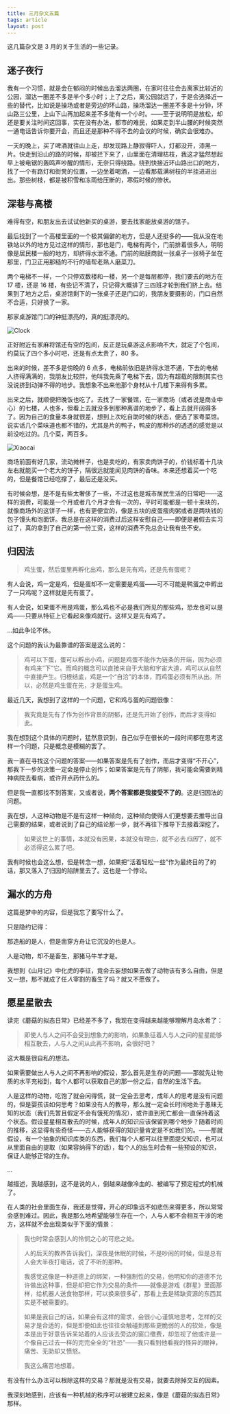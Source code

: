 ```yaml
---
title: 三月杂文五篇
tags: article
layout: post
---
```


这几篇杂文是 3 月的关于生活的一些记录。

## 迷子夜行

我有一个习惯，就是会在郁闷的时候出去溜达两圈，在家时往往会去离家比较近的公园，溜达一圈差不多是半个多小时；上了之后，离公园就远了，于是会选择近一些的替代，比如说是操场或者是旁边的环山路，操场溜达一圈差不多是十分钟，环山路三公里，上山下山再加起来差不多能有一个小时。——至于说明明是放松，却还是要关注时间这回事，实在没有办法，都市的难民，如果走到半山腰的时候突然一通电话告诉你要开会，而且还是那种不得不去的会议的时候，确实会很难办。

一天的晚上，买了啤酒就往山上走，却发现路上静寂得吓人，灯都没开，漆黑一片。快走到沿山的路的时候，却被拦下来了，山里面在清理枯枝，我这才猛然想起早上被电锯的轰鸣声吵醒的情形，无奈只得绕路。绕到快接近环山路出口的地方，找了一个有路灯和街凳的位置，一边坐着喝酒，一边看那载满树枝的半挂进进出出。那些树枝，都是被积雪和冻雨给压断的，寒假时候的惨状。

## 深巷与高楼

难得有空，和朋友出去试试他新买的桌游，要去找家能放桌游的馆子。

最后找到了一个高楼里面的一个极其偏僻的地方，但是人还挺多的——我从没在地铁站以外的地方见过这样的情形，那也是门，电梯有两个，门前排着很多人，明明像是居民楼一般的地方，却挤得水泄不通。门前的贴膜商就一张桌子一张椅子坐在那里，门卫正用那糙的不行的墙帮老熟人磨菜刀。

两个电梯不一样，一个只停双数楼和一楼，另一个是每层都停，我们要去的地方在 17 楼，还是 16 楼，有些记不清了，只记得大概排了三四班才轮到我们挤上去。结果到了地方之后，桌游馆剩下的一张桌子还是门口的，我朋友要摄影的，门口自然不合适，只好换了一家。

那家桌游馆门口的钟挺漂亮的，真的挺漂亮的。

![Clock](/diet/assets/images/clock.jpg)

正好附近有家麻将馆还有空的包间，反正是玩桌游这点影响不大，就定了个包间，约莫玩了四个多小时吧，还是有点太贵了，80 多。

出来的时候，差不多是傍晚的 6 点多，电梯前依旧是挤得水泄不通，下去的电梯人挤得满满的，我朋友比较胖，他叫我先乘了电梯下去，因为有超载的限制其实也没说挤到动弹不得的地步。我想象不出来他那个身材从十几楼下来得有多累。

出来之后，就顺便把晚饭也吃了。去找了一家餐馆，在一家商场（或者说是商业中心）的七楼，人也多，但看上去就没多到那种离谱的地步了，看上去就开阔得多了。因为自己的食量本身就很差，想到上次吃自助时候的状态，便选了家粤菜馆。说实话几个菜味道也都不错的，尤其是片的鸭子，鸭皮的那种炸的透透的感觉是以前没吃过的。几个菜，两百多。

![Xiaocai](/diet/assets/images/xiaocai.jpg)

商场前面有好几家，流动摊样子，也是卖吃的，有家卖肉饼子的，价钱标着十几块左右就能买一个老大的饼子，隔很远就能闻见肉饼的香味。本来还想着买一个吃的，但是餐馆已经吃撑了，最后还是没买。

有时候会想，是不是有些太奢侈了一些，不过这也是城市居民生活的日常吧——这样的消费，可能是一个月或者几个月才会有一次的，平时可能都是一顿十来块的，就像商场外的这饼子一样，也有更便宜的，像是五块的皮蛋瘦肉粥或者是两块钱的包子馒头和泡面饼。我总是在这样的消费过后这样安慰自己——即便是暑假去实习过了，真的拿到了自己的第一份工资，这样的消费不免总会让我有些不安。

## 归因法

> 鸡生蛋，然后蛋里再孵化出鸡，那么是先有鸡，还是先有蛋呢？

有人会说，鸡一定是鸡，但是蛋却不一定需要是鸡蛋——可不可能是鸭蛋之中孵出了一只鸡呢？这样就是先有蛋了。

有人会说，如果蛋不用是鸡蛋，那么鸡也不必是我们所见的那些鸡，恐龙也可以是鸡——只要从特征上它看起来像鸡就行。这样又是先有鸡了。

...如此争论不休。

这个问题的我认为最靠谱的答案是这么说的：

> 鸡可以下蛋，蛋可以孵出小鸡，问题是鸡蛋不能作为链条的开端，因为必须有鸡来“下”它。而鸡的概念可以直接来自于大脑和宇宙大道，鸡可以从自然中直接产生。归根结底，鸡是一个“自洽”的本体，而鸡蛋必须有所从出。所以，必然是鸡生蛋在先，才是蛋生鸡。

最近几天，我想到了这样的一个问题，它和鸡与蛋的问题很像：

> 我究竟是先有了作为创作背景的阴郁，还是先开始了创作，而后才变得如此。

我在想到这个具体的问题时，猛然意识到，自己似乎在很长的一段时间都在思考这样一个问题，只是概念是模糊的罢了。

我一直在寻找这个问题的答案——如果答案是先有了创作，而后才变得“不开心”，那我下一步的决策一定会是停止创作；如果答案是先有了阴郁，我可能会需要到精神病院去看病，或许开点药什么的。

但是我一直都找不到答案，又或者说，**两个答案都是我接受不了的**。这是归因法的问题。

我在想，人这种动物是不是有这样一种倾向，这种倾向使得人们更想要去推导出自己需要的结果，或者说到了自己的结论那一步，就不再往下推导下去接着深挖了。

> 如果这世上的事情，本就没有因果，本就没有理由，就不必去*归因*了，就不必活得这么累了吧。

我有时候也会这么想，但是转念一想，如果把“活着轻松一些”作为最终目的了的话，那又落入了归因的陷阱里去了。这也是一个悖论。

## 漏水的方舟

这篇是梦中的内容，但是我忘了要写什么了。

只是隐约记得：

那造船的是人，但是凿穿方舟让它沉没的也是人。

人是动物，却不是畜生，那猪马牛羊才是。

我想到《山月记》中化虎的李征，竟会去妄想如果去做了动物该有多么自由，但是又一想，那不就成了任*人*宰割的畜生了吗？就又不愿做了。

## 愿星星散去

读完《蘑菇的拟态日常》已经差不多了，我现在变得越来越能够理解月岛水希了：

> 即使人与人之间不会受到想象力的影响，如果象征着人与人之间的星星能够相互散去，人与人之间从此再不影响，会很好吧？

这大概是很自私的想法。

如果需要做出人与人之间不再影响的假设，那么首先是生存的问题——那就先让物质的水平充裕到，每个人都可以获取自己的那一份之后，自然的生活下去。

人是这样的动物，吃饱了就会闲得慌，就一定会去思考，成年人的思考是没有问题的，但是婴孩该如何思考？如果没有人的教导，那么就一定会长时间地处于愚昧无知的状态（我们先暂且假定不会有饿死的情况），或许直到死亡都会一直保持着这个状态。假设星星相互散去的时候，成年人的知识应该保留到哪个地步？随着时间的推移，这显得有些奇怪——古人能够获得的知识量肯定是不如我们的。——那就假设，有一个抽象的知识库类的东西，我们每个人都可以往里面提交知识，也可以从里面自由的提取（如果容纳得下的话），每个人的出生时会有一些预设的知识，保证人能够正常的生存。

...

越描述，我越感到，这不是说的人，倒越来越像冷血的、被编写了预定程式的机械了。

在人类的社会里面生存，我还是觉得，开心的印象远不如悲伤来得更多，所以常常会感到难过。因此，我是那么地希望能够生存在一个，人与人都不会相互干涉的地方，这样就不会出现类似于下面的情景：

> 我也时常会感到人的怜悯之心的可悲之处。
> 
> 人的后天的教养告诉我们，深夜是休眠的时候，不是吵闹的时候，但是总有人会大半夜打电话，说了不听的那种。
> 
> 我感觉这像是一种道德上的绑架，一种强制性的交易，他明知你的道德不允许做出这种事，但是却把它作为交易的条件——就像是游戏《群星》里面那样，给机器人送食物那样，可以换来很多矿，那看上去是稀缺资源的东西其实是不被需要的。
> 
> 如果是我自己的话，如果会有这样的需求，会很小心谨慎地思考，怎样的交易才是合适的，但是即便如此也往往会触碰到那些更脆弱的人的软处，像是本是出于好意告诉呆站着的人应该去旁边的窗口缴费，却忽视了他或许是一个像自己过去一样的完完全全的“社恐”——我只看到他看我的怪异的眼神，痛苦、无助却又愤怒。
> 
> 我这么痛苦地想着。

有没有什么办法可以根除这样的交易？那就是没有交易，就要去除掉交互的因素。

我深刻地感到，应该有一种机械的秩序可以被建立起来，像是《蘑菇的拟态日常》那样。